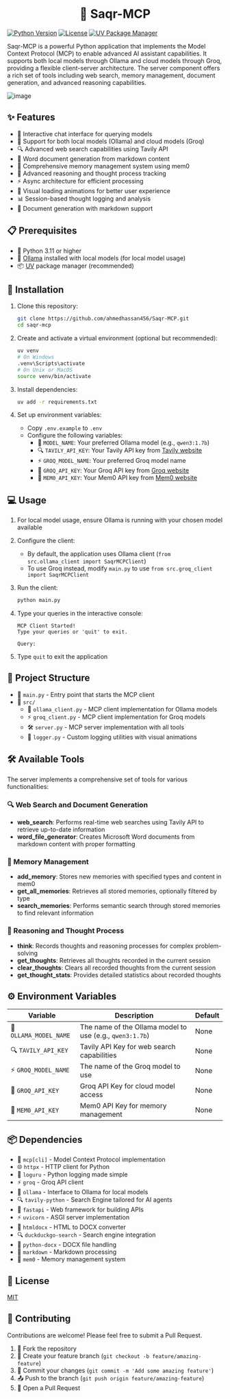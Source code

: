 <h1><center> 🦅 Saqr-MCP </center></h1>

[![Python Version](https://img.shields.io/badge/python-3.11%2B-blue)](https://www.python.org/downloads/)
[![License](https://img.shields.io/badge/license-MIT-green)](LICENSE)
[![UV Package Manager](https://img.shields.io/badge/package%20manager-UV-orange)](https://github.com/astral-sh/uv)

Saqr-MCP is a powerful Python application that implements the Model Context Protocol (MCP) to enable advanced AI assistant capabilities. It supports both local models through Ollama and cloud models through Groq, providing a flexible client-server architecture. The server component offers a rich set of tools including web search, memory management, document generation, and advanced reasoning capabilities.

![image](https://github.com/user-attachments/assets/2ee374a5-8b63-4f5a-b7fd-5bdae3a05e37)

## ✨ Features

- 🤖 Interactive chat interface for querying models
- 🔄 Support for both local models (Ollama) and cloud models (Groq)
- 🔍 Advanced web search capabilities using Tavily API
- 📝 Word document generation from markdown content
- 🧠 Comprehensive memory management system using mem0
- 💭 Advanced reasoning and thought process tracking
- ⚡ Async architecture for efficient processing
- 🎨 Visual loading animations for better user experience
- 📊 Session-based thought logging and analysis
- 📄 Document generation with markdown support

## 📋 Prerequisites

- 🐍 Python 3.11 or higher
- 🦙 [Ollama](https://ollama.ai/) installed with local models (for local model usage)
- 📦 [UV](https://github.com/astral-sh/uv) package manager (recommended)

## 🚀 Installation

1. Clone this repository:

   ```bash
   git clone https://github.com/ahmedhassan456/Saqr-MCP.git
   cd saqr-mcp
   ```

2. Create and activate a virtual environment (optional but recommended):

   ```bash
   uv venv
   # On Windows
   .venv\Scripts\activate
   # On Unix or MacOS
   source venv/bin/activate
   ```

3. Install dependencies:

   ```bash
   uv add -r requirements.txt
   ```

4. Set up environment variables:
   - Copy `.env.example` to `.env`
   - Configure the following variables:
     - 🔑 `MODEL_NAME`: Your preferred Ollama model (e.g., `qwen3:1.7b`)
     - 🔍 `TAVILY_API_KEY`: Your Tavily API key from [Tavily website](https://app.tavily.com/home)
     - ⚡ `GROQ_MODEL_NAME`: Your preferred Groq model name
     - 🔐 `GROQ_API_KEY`: Your Groq API key from [Groq website](https://console.groq.com/)
     - 🧠 `MEM0_API_KEY`: Your Mem0 API key from [Mem0 website](https://mem0.ai/)

## 💻 Usage

1. For local model usage, ensure Ollama is running with your chosen model available

2. Configure the client:
   - By default, the application uses Ollama client (`from src.ollama_client import SaqrMCPClient`)
   - To use Groq instead, modify `main.py` to use `from src.groq_client import SaqrMCPClient`

3. Run the client:

   ```bash
   python main.py
   ```

4. Type your queries in the interactive console:

   ```
   MCP Client Started!
   Type your queries or 'quit' to exit.

   Query:
   ```

5. Type `quit` to exit the application

## 📁 Project Structure

- 📄 `main.py` - Entry point that starts the MCP client
- 📂 `src/`
  - 🔄 `ollama_client.py` - MCP client implementation for Ollama models
  - ⚡ `groq_client.py` - MCP client implementation for Groq models
  - 🛠️ `server.py` - MCP server implementation with all tools
  - 📝 `logger.py` - Custom logging utilities with visual animations

## 🛠️ Available Tools

The server implements a comprehensive set of tools for various functionalities:

### 🔍 Web Search and Document Generation
- **web_search**: Performs real-time web searches using Tavily API to retrieve up-to-date information
- **word_file_generator**: Creates Microsoft Word documents from markdown content with proper formatting

### 🧠 Memory Management
- **add_memory**: Stores new memories with specified types and content in mem0
- **get_all_memories**: Retrieves all stored memories, optionally filtered by type
- **search_memories**: Performs semantic search through stored memories to find relevant information

### 💭 Reasoning and Thought Process
- **think**: Records thoughts and reasoning processes for complex problem-solving
- **get_thoughts**: Retrieves all thoughts recorded in the current session
- **clear_thoughts**: Clears all recorded thoughts from the current session
- **get_thought_stats**: Provides detailed statistics about recorded thoughts

## ⚙️ Environment Variables

| Variable | Description | Default |
|----------|-------------|---------|
| 🔑 `OLLAMA_MODEL_NAME` | The name of the Ollama model to use (e.g., `qwen3:1.7b`) | None |
| 🔍 `TAVILY_API_KEY` | Tavily API Key for web search capabilities | None |
| ⚡ `GROQ_MODEL_NAME` | The name of the Groq model to use | None |
| 🔐 `GROQ_API_KEY` | Groq API Key for cloud model access | None |
| 🧠 `MEM0_API_KEY` | Mem0 API Key for memory management | None |

## 📦 Dependencies

- 🔄 `mcp[cli]` - Model Context Protocol implementation
- 🌐 `httpx` - HTTP client for Python
- 📝 `loguru` - Python logging made simple
- ⚡ `groq` - Groq API client
- 🦙 `ollama` - Interface to Ollama for local models
- 🔍 `tavily-python` - Search Engine tailored for AI agents
- 🚀 `fastapi` - Web framework for building APIs
- ⚡ `uvicorn` - ASGI server implementation
- 📄 `htmldocx` - HTML to DOCX converter
- 🔍 `duckduckgo-search` - Search engine integration
- 📄 `python-docx` - DOCX file handling
- 📝 `markdown` - Markdown processing
- 🧠 `mem0` - Memory management system

## 📄 License

[MIT](LICENSE)

## 🤝 Contributing

Contributions are welcome! Please feel free to submit a Pull Request.

1. 🍴 Fork the repository
2. 🌿 Create your feature branch (`git checkout -b feature/amazing-feature`)
3. 💾 Commit your changes (`git commit -m 'Add some amazing feature'`)
4. 📤 Push to the branch (`git push origin feature/amazing-feature`)
5. 🔄 Open a Pull Request
